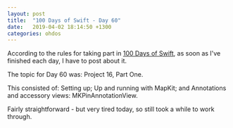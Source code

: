 ```yaml
---
layout: post
title:  "100 Days of Swift - Day 60"
date:   2019-04-02 18:14:50 +1300
categories: ohdos
---
```

According to the rules for taking part in [100 Days of Swift](https://www.hackingwithswift.com/100), as soon as I've finished each day, I have to post about it.

The topic for Day 60 was: Project 16, Part One.

This consisted of: Setting up; Up and running with MapKit; and Annotations and accessory views: MKPinAnnotationView.

Fairly straightforward - but very tired today, so still took a while to work through.
